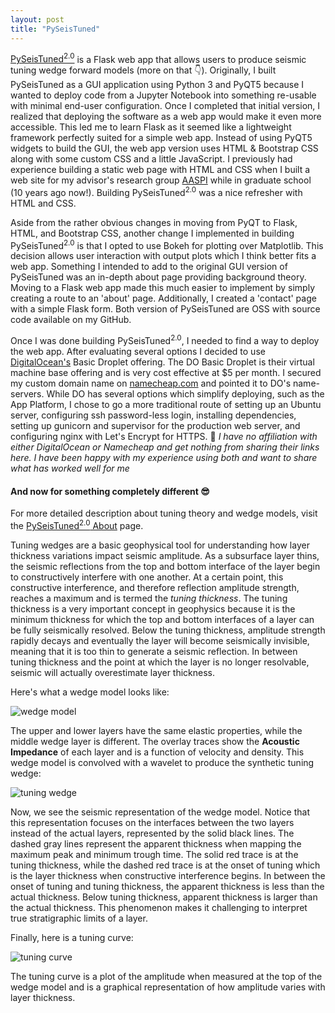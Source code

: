 ```yaml
---
layout: post
title: "PySeisTuned"
---
```


[PySeisTuned<sup>2.0</sup>](https://pyseistuned.com) is a Flask web app that allows users to produce seismic tuning wedge forward models (more on that :point_down:). Originally, I built PySeisTuned as a GUI application using Python 3 and PyQT5 because I wanted to deploy code from a Jupyter Notebook into something re-usable with minimal end-user configuration. Once I completed that initial version, I realized that deploying the software as a web app would make it even more accessible. This led me to learn Flask as it seemed like a lightweight framework perfectly suited for a simple web app. Instead of using PyQT5 widgets to build the GUI, the web app version uses HTML & Bootstrap CSS along with some custom CSS and a little JavaScript. I previously had experience building a static web page with HTML and CSS when I built a web site for my advisor's research group [AASPI](http://mcee.ou.edu/aaspi/) while in graduate school (10 years ago now!). Building PySeisTuned<sup>2.0</sup> was a nice refresher with HTML and CSS.

Aside from the rather obvious changes in moving from PyQT to Flask, HTML, and Bootstrap CSS, another change I implemented in building PySeisTuned<sup>2.0</sup> is that I opted to use Bokeh for plotting over Matplotlib. This decision allows user interaction with output plots which I think better fits a web app. Something I intended to add to the original GUI version of PySeisTuned was an in-depth about page providing background theory. Moving to a Flask web app made this much easier to implement by simply creating a route to an 'about' page. Additionally, I created a 'contact' page with a simple Flask form. Both version of PySeisTuned are OSS with source code available on my GitHub.

Once I was done building PySeisTuned<sup>2.0</sup>, I needed to find a way to deploy the web app. After evaluating several options I decided to use [DigitalOcean's](https://www.digitalocean.com/) Basic Droplet offering. The DO Basic Droplet is their virtual machine base offering and is very cost effective at $5 per month. I secured my custom domain name on [namecheap.com](https://www.namecheap.com/) and pointed it to DO's name-servers. While DO has several options which simplify deploying, such as the App Platform, I chose to go a more traditional route of setting up an Ubuntu server, configuring ssh password-less login, installing dependencies, setting up gunicorn and supervisor for the production web server, and configuring nginx with Let's Encrypt for HTTPS. :memo: *I have no affiliation with either DigitalOcean or Namecheap and get nothing from sharing their links here. I have been happy with my experience using both and want to share what has worked well for me*

#### And now for something completely different :sunglasses:

For more detailed description about tuning theory and wedge models, visit the [PySeisTuned<sup>2.0</sup> About](https://pyseistuned.com/about) page.

Tuning wedges are a basic geophysical tool for understanding how layer thickness variations impact seismic amplitude. As a subsurface layer thins, the seismic reflections from the top and bottom interface of the layer begin to constructively interfere with one another. At a certain point, this constructive interference, and therefore reflection amplitude strength, reaches a maximum and is termed the *tuning thickness*. The tuning thickness is a very important concept in geophysics because it is the minimum thickness for which the top and bottom interfaces of a layer can be fully seismically resolved. Below the tuning thickness, amplitude strength rapidly decays and eventually the layer will become seismically invisible, meaning that it is too thin to generate a seismic reflection. In between tuning thickness and the point at which the layer is no longer resolvable, seismic will actually overestimate layer thickness.

Here's what a wedge model looks like:

![wedge model]({{site.url}}/assets/img/wedge_model_w_blocky_impedance.png)

The upper and lower layers have the same elastic properties, while the middle wedge layer is different. The overlay traces show the **Acoustic Impedance** of each layer and is a function of velocity and density. This wedge model is convolved with a wavelet to produce the synthetic tuning wedge:

![tuning wedge]({{site.url}}/assets/img/synthetic_wedge_model_extra.png)

Now, we see the seismic representation of the wedge model. Notice that this representation focuses on the interfaces between the two layers instead of the actual layers, represented by the solid black lines. The dashed gray lines represent the apparent thickness when mapping the maximum peak and minimum trough time. The solid red trace is at the tuning thickness, while the dashed red trace is at the onset of tuning which is the layer thickness when constructive interference begins. In between the onset of tuning and tuning thickness, the apparent thickness is less than the actual thickness. Below tuning thickness, apparent thickness is larger than the actual thickness. This phenomenon makes it challenging to interpret true stratigraphic limits of a layer.

Finally, here is a tuning curve:

![tuning curve]({{site.url}}/assets/img/tuning_curve.png)

The tuning curve is a plot of the amplitude when measured at the top of the wedge model and is a graphical representation of how amplitude varies with layer thickness.